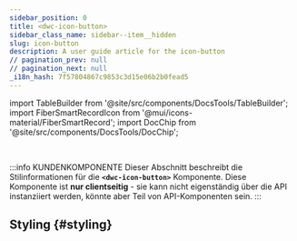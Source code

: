 ```yaml
---
sidebar_position: 0
title: <dwc-icon-button>
sidebar_class_name: sidebar--item__hidden
slug: icon-button
description: A user guide article for the icon-button
// pagination_prev: null
// pagination_next: null
_i18n_hash: 7f57804867c9853c3d15e06b2b0fead5
---
```

import TableBuilder from '@site/src/components/DocsTools/TableBuilder';
import FiberSmartRecordIcon from '@mui/icons-material/FiberSmartRecord';
import DocChip from '@site/src/components/DocsTools/DocChip';

<DocChip chip='shadow' />

<br />

:::info KUNDENKOMPONENTE
Dieser Abschnitt beschreibt die Stilinformationen für die **`<dwc-icon-button>`** Komponente. Diese Komponente ist **nur clientseitig** - sie kann nicht eigenständig über die API instanziiert werden, könnte aber Teil von API-Komponenten sein.
:::

## Styling {#styling}

<TableBuilder name="dwc-icon-button" clientComponent />
